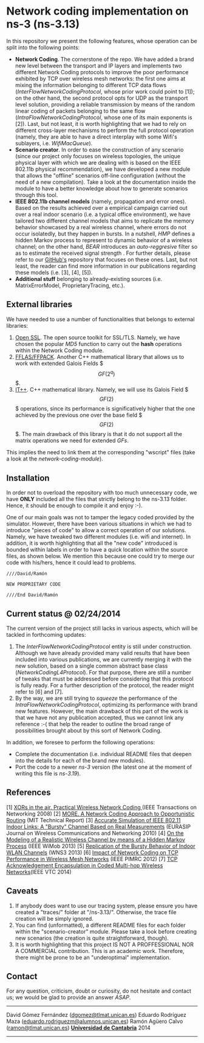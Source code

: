 
# Network coding implementation on ns-3 (ns-3.13) #

In this repository we present the following features, whose operation can be split into the following points:

- **Network Coding**. The cornerstone of the repo. We have added a brand new level between the transport and IP layers and implements two different Network Coding protocols to improve the poor performance exhibited by TCP over wireless mesh networks: the first one aims at mixing the information belonging to different TCP data flows (*InterFlowNetworkCodingProtocol*, whose prior work could point to [1]); on the other hand, the second protocol opts for UDP as the transport level solution, providing a reliable transmission by means of the random linear coding of packets belonging to the same flow (*IntraFlowNetworkCodingProtocol*, whose one of its main exponents is [2]). Last, but not least, it is worth highlighting that we had to rely on different cross-layer mechanisms to perform the full protocol operation (namely, they are able to have a direct interplay with some Wifi's sublayers, i.e. *WifiMacQueue*).
- **Scenario creator**. In order to ease the construction of any scenario (since our project only focuses on wireless topologies, the unique physical layer with which we are dealing with is based on the IEEE 802.11b physical recommendation), we have developed a new module that allows the "offline" scenarios off-line configuration (without the need of a new compilation). Take a look at the documentation inside the module to have a better knowledge about how to generate scenarios through this tool.
- **IEEE 802.11b channel models** (namely, propagation and error ones). Based on the results achieved over a empirical campaign carried out over a real indoor scenario (i.e. a typical office environment), we have tailored two different channel models that aims to replicate the memory behavior showcased by a real wireless channel, where errors do not occur isolatedly, but they happen in bursts. In a nutshell, *HMP* defines a hidden Markov process to represent to dynamic behavior of a wireless channel; on the other hand, *BEAR* introduces an *auto-reggresive* filter so as to estimate the received signal strength . For further details, please refer to our [GitHub's]() repository that focuses on these ones. Last, but not least, the reader can find more information in our publications regarding these models (i.e. [3], [4], [5]).
- **Additional stuff** belonging to already-existing sources (i.e. MatrixErrorModel, ProprietaryTracing, etc.).

## External libraries ##

We have needed to use a number of functionalities that belongs to external libraries: 

1. [Open SSL](https://www.openssl.org/). The open source toolkit for SSL/TLS. Namely, we have chosen the popular *MD5* function to carry out the **hash** operations within the Network Coding module.
2. [FFLAS/FFPACK](http://linalg.org/fflas-ffpack-html/index.html). Another C++ mathematical library that allows us to work with extended Galois Fields $$$GF(2^q)$$$.
2. [IT++](http://itpp.sourceforge.net/4.3.1/). C++ mathematical library. Namely, we will use its Galois Field $$$GF(2)$$$ operations, since its performance is significatively higher that the one achieved by the previous one over the base field $$$GF(2)$$$. The main drawback of this library is that it do not support all the matrix operations we need for extended *GFs*.

This implies the need to link them at the corresponding "wscript" files (take a look at the *network-coding-module*).

## Installation ##

In order not to overload the repository with too much unnecessary code, we have **ONLY** included all the files that strictly belong to the ns-3.13 folder. Hence, it should be enough to compile it and enjoy :-).

One of our main goals was not to tamper the legacy coded provided by the simulator. However, there have been various situations in which we had to introduce "pieces of code" to allow a correct operation of our solutions. Namely, we have tweaked two different modules (i.e. wifi and internet). In addition, it is worth highlighting that all the "new code" introduced is bounded within labels in order to have a quick location within the source files, as shown below. We mention this because one could try to merge our code with his/hers, hence it could lead to problems.

```
////David/Ramón

NEW PROPRIETARY CODE

////End David/Ramón

```

## Current status  @ 02/24/2014 ##

The current version of the project still lacks in various aspects, which will be tackled in forthcoming updates:
1. The *InterFlowNetworkCodingProtocol* entity is still under construction. Although we have already provided many valid results that have been included into various publications, we are currently merging it with the new solution, based on a single common abstract base class (*NetworkCodingL4Protocol*). For that purpose, there are still a number of tweaks that must be addressed before considering that this protocol is fully ready. For a further description of the protocol, the reader might refer to [6] and [7].
2. By the way, we are still trying to *squeeze* the performance of the *IntraFlowNetworkCodingProtocol*, optimizing its performance with brand new features. However, the main drawback of this part of the work is that we have not any publication accepted, thus we cannot link any reference :-( that help the reader to outline the broad range of possibilities brought about by this sort of Network Coding.

In addition, we foresee to perform the following operations:
- Complete the documentation (i.e. individual README files that deepen into the details for each of the brand new modules).
- Port the code to a newer *ns-3* version (the latest one at the moment of writing this file is *ns-3.19*).

## References ##
[1] [XORs in the air. Practical Wireless Network Coding ](https://www.dropbox.com/s/rvt0irhoyl8x6e8/XORs%20in%20the%20air.%20Practical%20wireless%20network%20coding.pdf) (IEEE Transactions on Networking 2008)
[2] [MORE. A Network Coding Approach to Opportunistic Routing](https://www.dropbox.com/s/wlcl32x2tf84m8n/MORE.%20A%20Network%20Coding%20Approach%20to%20Opportunistic%20Routing.pdf) (MIT Technical Report)
[3] [Accurate Simulation of IEEE 802.11 Indoor Links: A "Bursty" Channel Based on Real Measurements](https://www.dropbox.com/s/gx5dyqsxl1sanid/Accurate%20Simulation%20of%20802.11%20Indoor%20Links.%20A%20Bursty%20Channel%20Based%20on%20Real%20Measurements.pdf) (EURASIP Journal on Wireless Communications and Networking 2010)
[4] [On the Modeling of a Realistic Wireless Channel by means of a Hidden Markov Process](https://www.dropbox.com/s/zulssvld21i1fqq/ChannelModel.pdf) (IEEE WiMob 2013)
[5] [Replication of the Bursty Behavior of Indoor WLAN Channels](https://www.dropbox.com/s/vdfpgxqydhqcmf7/WNS3%202013%20%28ISBN%29.pdf) (WNS3 2013)
[6] [Impact of Network Coding on TCP Performance in Wireless Mesh Networks](https://www.dropbox.com/s/4y7cjxm884k2y0o/PIMRC%20Proceedings.pdf) (IEEE PIMRC 2012)
[7] [TCP Acknowledgement Encapsulation in Coded Multi-hop Wireless Networks](https://www.dropbox.com/s/bvl4c57mo1hshg4/NetCod2013.pdf)(IEEE VTC 2014)

## Caveats ##

1. If anybody does want to use our tracing system, please ensure you have created a "traces/" folder at "/ns-3.13/". Otherwise, the trace file creation will be simply ignored.
2. You can find (unformatted), a different README files for each folder within the "scenario-creator" module. Please take a look before creating new scenarios (the creation is quite straightforward, though).
3. It is worth highlighting that this project IS NOT A PROFFESSIONAL NOR A COMMERCIAL contribution. This is an academic work. Therefore, there might be prone to be an "underoptimal" implementation.

## Contact ##

For any question, criticism, doubt or curiosity, do not hesitate and contact us; we would be glad to provide an answer *ASAP*.

* * *
David Gómez Fernández (<dgomez@tlmat.unican.es>)
Eduardo Rodríguez Maza (<eduardo.rodriguezm@alumnos.unican.es>)
Ramón Agüero Calvo (<ramon@tlmat.unican.es>)
**[Universidad de Cantabria](www.unican.es "Universidad de Cantabria")**
2014
* * *